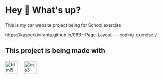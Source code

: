 <h1 align="left">Hey 👋 What's up?</h1>

###

<p align="left">This is my car website project being for School exercise</p>
<p align="left">https://kasperkiviranta.github.io/06B--Page-Layout----coding-exercise-/</p>


###



<h2 align="left">This project is being made with</h2>

###

<div align="left">
  <img src="https://cdn.jsdelivr.net/gh/devicons/devicon/icons/html5/html5-original.svg" height="40" alt="html5 logo"  />
  <img width="12" />
  <img src="https://cdn.jsdelivr.net/gh/devicons/devicon/icons/css3/css3-original.svg" height="40" alt="css3 logo"  />
  <img width="12" />
</div>

###

